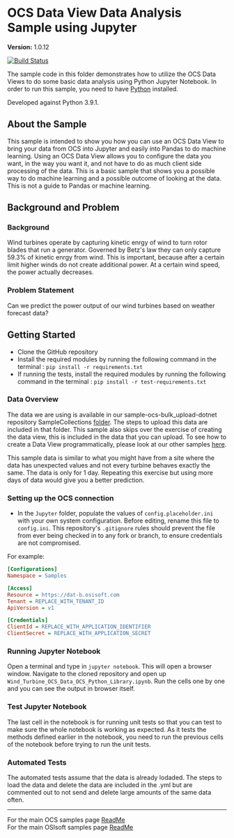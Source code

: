 # OCS Data View Data Analysis Sample using Jupyter

**Version:** 1.0.12

[![Build Status](https://dev.azure.com/osieng/engineering/_apis/build/status/product-readiness/OCS/osisoft.sample-ocs-data_views_jupyter-python?branchName=main)](https://dev.azure.com/osieng/engineering/_build/latest?definitionId=3095&branchName=main)

The sample code in this folder demonstrates how to utilize the OCS Data Views to do some basic data analysis using Python Jupyter Notebook. In order to run this sample, you need to have [Python](https://www.python.org/downloads/) installed.

Developed against Python 3.9.1.

## About the Sample

This sample is intended to show you how you can use an OCS Data View to bring your data from OCS into Jupyter and easily into Pandas to do machine learning. Using an OCS Data View allows you to configure the data you want, in the way you want it, and not have to do as much client side processing of the data. This is a basic sample that shows you a possible way to do machine learning and a possible outcome of looking at the data. This is not a guide to Pandas or machine learning.

## Background and Problem

### Background

Wind turbines operate by capturing kinetic enrgy of wind to turn rotor blades that run a generator. Governed by Betz's law they can only capture 59.3% of kinetic enrgy from wind. This is important, because after a certain limit higher winds do not create additional power. At a certain wind speed, the power actually decreases.

### Problem Statement

Can we predict the power output of our wind turbines based on weather forecast data?

## Getting Started

- Clone the GitHub repository
- Install the required modules by running the following command in the terminal : `pip install -r requirements.txt`
- If running the tests, install the required modules by running the following command in the terminal : `pip install -r test-requirements.txt`

### Data Overview

The data we are using is available in our sample-ocs-bulk_upload-dotnet repository SampleCollections [folder](https://github.com/osisoft/sample-ocs-bulk_upload-dotnet/tree/main/SampleCollections/DataViewWind). The steps to upload this data are included in that folder. This sample also skips over the exercise of creating the data view, this is included in the data that you can upload. To see how to create a Data View programmatically, please look at our other samples [here](https://github.com/osisoft/OSI-Samples-OCS/blob/main/docs/DATA_VIEWS_README.md).

This sample data is similar to what you might have from a site where the data has unexpected values and not every turbine behaves exactly the same. The data is only for 1 day. Repeating this exercise but using more days of data would give you a better prediction.

### Setting up the OCS connection

- In the `Jupyter` folder, populate the values of `config.placeholder.ini` with your own system configuration. Before editing, rename this file to `config.ini`. This repository's `.gitignore` rules should prevent the file from ever being checked in to any fork or branch, to ensure credentials are not compromised.

For example:

```ini
[Configurations]
Namespace = Samples

[Access]
Resource = https://dat-b.osisoft.com
Tenant = REPLACE_WITH_TENANT_ID
ApiVersion = v1

[Credentials]
ClientId = REPLACE_WITH_APPLICATION_IDENTIFIER
ClientSecret = REPLACE_WITH_APPLICATION_SECRET
```

### Running Jupyter Notebook

Open a terminal and type in `jupyter notebook`. This will open a browser window. Navigate to the cloned repository and open up `Wind_Turbine_OCS_Data_OCS_Python_Library.ipynb`. Run the cells one by one and you can see the output in browser itself.

### Test Jupyter Notebook

The last cell in the notebook is for running unit tests so that you can test to make sure the whole notebook is working as expected. As it tests the methods defined earlier in the notebook, you need to run the previous cells of the notebook before trying to run the unit tests.

### Automated Tests

The automated tests assume that the data is already lodaded. The steps to load the data and delete the data are included in the .yml but are commented out to not send and delete large amounts of the same data often.

---

For the main OCS samples page [ReadMe](https://github.com/osisoft/OSI-Samples-OCS)  
For the main OSIsoft samples page [ReadMe](https://github.com/osisoft/OSI-Samples)
